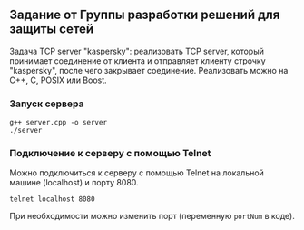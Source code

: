 ## Задание от Группы разработки решений для защиты сетей
Задача TCP server "kaspersky": реализовать TCP server, который принимает соединение от клиента и отправляет клиенту строчку "kaspersky", после чего закрывает соединение. Реализовать можно на C++, С, POSIX или Boost.


### Запуск сервера

   ```shell
   g++ server.cpp -o server
   ./server
   ```

### Подключение к серверу с помощью Telnet
Можно подключиться к серверу с помощью Telnet на локальной машине (localhost) и порту 8080.

```shell
telnet localhost 8080
```
При необходимости можно изменить порт (переменную `portNum` в коде).
